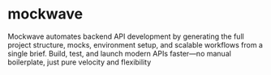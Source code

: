 # mockwave
Mockwave automates backend API development by generating the full project structure, mocks, environment setup, and scalable workflows from a single brief. Build, test, and launch modern APIs faster—no manual boilerplate, just pure velocity and flexibility
